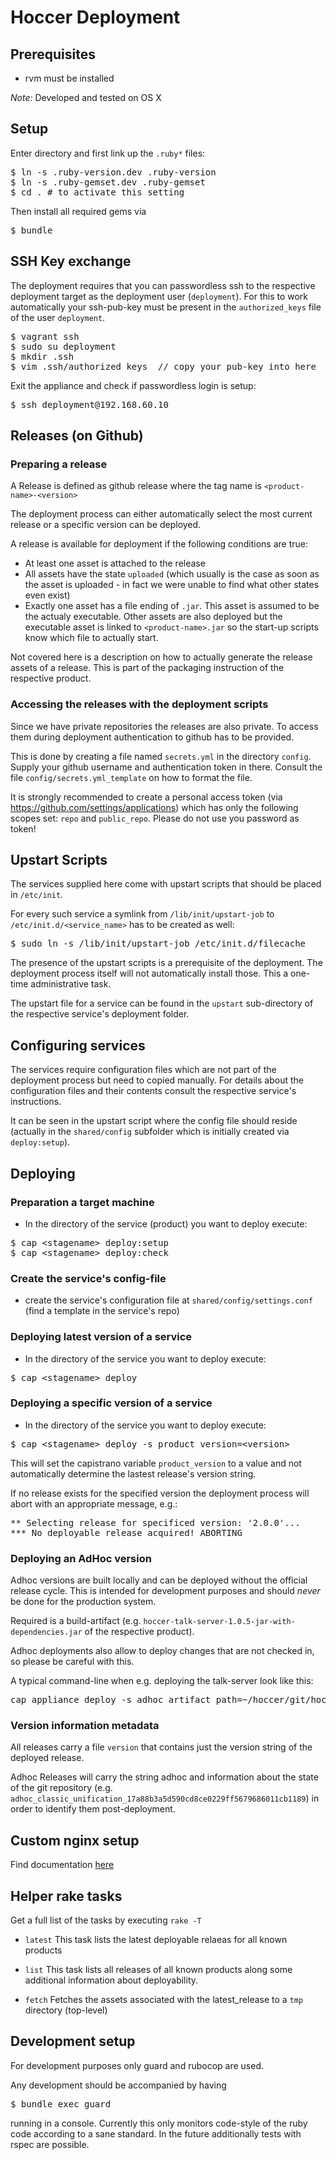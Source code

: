 # Hoccer Deployment

## Prerequisites

* rvm must be installed

*Note:* Developed and tested on OS X

## Setup

Enter directory and first link up the `.ruby*` files:

<pre>
$ ln -s .ruby-version.dev .ruby-version
$ ln -s .ruby-gemset.dev .ruby-gemset
$ cd . # to activate this setting
</pre>

Then install all required gems via

<pre>
$ bundle
</pre>

## SSH Key exchange

The deployment requires that you can passwordless ssh to the respective 
deployment target as the deployment user (`deployment`). For this to work 
automatically your ssh-pub-key must be present in the `authorized_keys` file of the user `deployment`.

<pre>
$ vagrant ssh
$ sudo su deployment
$ mkdir .ssh
$ vim .ssh/authorized_keys  // copy your pub-key into here
</pre>

Exit the appliance and check if passwordless login is setup:

<pre>
$ ssh deployment@192.168.60.10
</pre>

## Releases (on Github)

### Preparing a release

A Release is defined as github release where the tag name is `<product-name>-<version>`

The deployment process can either automatically select the most current release or a specific version can be deployed.

A release is available for deployment if the following conditions are true:

* At least one asset is attached to the release
* All assets have the state `uploaded` (which usually is the case as soon as the asset is uploaded - in fact we were unable to find what other states even exist)
* Exactly one asset has a file ending of `.jar`. This asset is assumed to be the actualy executable. Other assets are also deployed but the executable asset is linked to `<product-name>.jar` so the start-up scripts know which file to actually start.

Not covered here is a description on how to actually generate the release assets of a release. This is part of the packaging instruction of the respective product.

### Accessing the releases with the deployment scripts

Since we have private repositories the releases are also private. To access them during deployment authentication to github has to be provided.

This is done by creating a file named `secrets.yml` in the directory `config`. Supply your github username and authentication token in there. Consult the file `config/secrets.yml_template` on how to format the file.

It is strongly recommended to create a personal access token (via https://github.com/settings/applications) which has only the following scopes set: `repo` and `public_repo`. Please do not use you password as token!

## Upstart Scripts

The services supplied here come with upstart scripts that should be placed in `/etc/init`.

For every such service a symlink from `/lib/init/upstart-job` to `/etc/init.d/<service_name>` has to be created as well:
<pre>
$ sudo ln -s /lib/init/upstart-job /etc/init.d/filecache
</pre>

The presence of the upstart scripts is a prerequisite of the deployment. The deployment process itself will not automatically install those. This a one-time administrative task.

The upstart file for a service can be found in the `upstart` sub-directory of the respective service's deployment folder.

## Configuring services

The services require configuration files which are not part of the deployment process but need to copied manually. For details about the configuration files and their contents consult the respective service's instructions.

It can be seen in the upstart script where the config file should reside (actually in the `shared/config` subfolder which is initially created via `deploy:setup`).

## Deploying

### Preparation a target machine

* In the directory of the service (product) you want to deploy execute:
<pre>
$ cap &lt;stagename&gt; deploy:setup
$ cap &lt;stagename&gt; deploy:check
</pre>

### Create the service's config-file

* create the service's configuration file at `shared/config/settings.conf` (find a template in the service's repo)

### Deploying latest version of a service

* In the directory of the service you want to deploy execute:
<pre>
$ cap &lt;stagename&gt; deploy
</pre>

### Deploying a specific version of a service

* In the directory of the service you want to deploy execute:
<pre>
$ cap &lt;stagename&gt; deploy -s product_version=&lt;version&gt;
</pre>

This will set the capistrano variable `product_version` to a value and not automatically determine the lastest release's version string.

If no release exists for the specified version the deployment process will abort with an appropriate message, e.g.:

<pre>
** Selecting release for specificed version: '2.0.0'...
*** No deployable release acquired! ABORTING
</pre>

### Deploying an AdHoc version

Adhoc versions are built locally and can be deployed without the official release cycle. This is intended for development purposes and should *never* be done for the production system.

Required is a build-artifact (e.g. `hoccer-talk-server-1.0.5-jar-with-dependencies.jar` of the respective product).

Adhoc deployments also allow to deploy changes that are not checked in, so please be careful with this.

A typical command-line when e.g. deploying the talk-server look like this:

<pre>
cap appliance deploy -s adhoc_artifact_path=~/hoccer/git/hoccer-talk/server/target/hoccer-talk-server-1.0.5-jar-with-dependencies.jar
</pre>

### Version information metadata

All releases carry a file `version` that contains just the version string of the deployed release.

Adhoc Releases will carry the string adhoc and information about the state of the git repository (e.g. `adhoc_classic_unification_17a88b3a5d590cd8ce0229ff5679686011cb1189`) in order to identify them post-deployment.

## Custom nginx setup

Find documentation [here](https://github.com/hoccer/vagrant-appliance/wiki/Nginx-setup)

## Helper rake tasks

Get a full list of the tasks by executing `rake -T`

* `latest`
  This task lists the latest deployable relaeas for all known products

* `list`
  This task lists all releases of all known products along some additional information about deployability.

* `fetch`
  Fetches the assets associated with the latest_release to a `tmp` directory (top-level)

## Development setup

For development purposes only guard and rubocop are used.

Any development should be accompanied by having

<pre>
$ bundle exec guard
</pre>

running in a console. Currently this only monitors code-style of the ruby code according to a sane standard. In the future additionally tests with rspec are possible.
